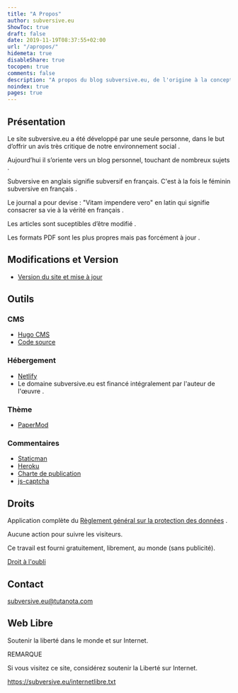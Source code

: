```yaml
---
title: "A Propos"
author: subversive.eu
ShowToc: true
draft: false
date: 2019-11-19T08:37:55+02:00
url: "/apropos/"
hidemeta: true
disableShare: true
tocopen: true
comments: false
description: "A propos du blog subversive.eu, de l'origine à la conception. Observons, les outils ( Développement, Hébergement, ... ), le financement, ainsi que vos droits."
noindex: true
pages: true
---
```


## Présentation

Le site subversive.eu a été développé par une seule personne, dans le but d’offrir un avis très critique de notre environnement social .  

Aujourd’hui il s’oriente vers un blog personnel, touchant de nombreux sujets .

Subversive en anglais signifie subversif en français. C'est à la fois le féminin subversive en français .

Le journal a pour devise : "Vitam impendere vero" en latin qui signifie consacrer sa vie à la vérité en français .

Les articles sont suceptibles d’être modifié .

Les formats PDF sont les plus propres mais pas forcément à jour .

## Modifications et Version

* [Version du site et mise à jour](https://github.com/subversive-eu/site/releases)

## Outils

### CMS

* [Hugo CMS](https://gohugo.io)
* [Code source](https://github.com/subversive-eu/site)

### Hébergement

* [Netlify](https://netlify.com/)
* Le domaine subversive.eu est financé intégralement par l'auteur de l'œuvre .

### Thème

* [PaperMod](https://github.com/adityatelange/hugo-PaperMod/)

### Commentaires

- [Staticman](https://staticman.net/)
- [Heroku](https://www.heroku.com/)
- [Charte de publication](https://subversive.eu/chartedepublication.txt)
- [js-captcha](https://github.com/robiveli/js-captcha)

## Droits

Application complète du [Règlement général sur la protection des données](https://gohugo.io/about/hugo-and-gdpr/) .

Aucune action pour suivre les visiteurs.

Ce travail est fourni gratuitement, librement, au monde (sans publicité).

[Droit à l'oubli](https://subversive.eu/chartedepublication.txt)

## Contact

<subversive.eu@tutanota.com>

## Web Libre

Soutenir la liberté dans le monde et sur Internet.

REMARQUE

Si vous visitez ce site, considérez soutenir la Liberté sur Internet.

<https://subversive.eu/internetlibre.txt>
